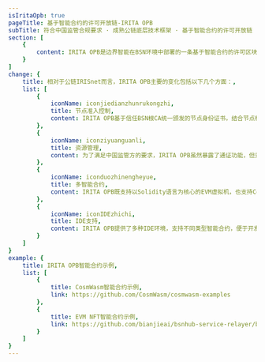```yaml
---
isIritaOpb: true
pageTitle: 基于智能合约的许可开放链-IRITA OPB
subTitle: 符合中国监管合规要求 · 成熟公链底层技术框架 · 基于智能合约的许可开放链
section: [
    {
        content: IRITA OPB是边界智能在BSN环境中部署的一条基于智能合约的许可区块链。IRITA OPB基于边界智能的IRISnet公链底层技术，既利用了公链的成熟技术框架，又满足了中国市场的监管要求。提供对节点部署的许可控制，并取消使用 Token 支付 Gas 的机制，能更好的满足中小企业以更具成本效益的方式快速开发和部署 DApp 的需求。
    }
]
change: {
    title: 相对于公链IRISnet而言，IRITA OPB主要的变化包括以下几个方面：,
    list: [
        {
            iconName: iconjiedianzhunrukongzhi,
            title: 节点准入控制,
            content: IRITA OPB基于信任BSN根CA统一颁发的节点身份证书，结合节点标识白名单列表，在节点间TLS通信时进行节点身份认证。
        },
        {
            iconName: iconziyuanguanli,
            title: 资源管理,
            content: 为了满足中国监管方的要求，IRITA OPB虽然暴露了通证功能，但只是为了支持对链上交易处理消耗的计算和存储资源进行统计和结算的GAS计数机制，通证仅用于GAS定价和扣除交易费用，而不作为一个数字货币进行交易。
        },
        {
            iconName: iconduozhinengheyue,
            title: 多智能合约,
            content: IRITA OPB既支持以Solidity语言为核心的EVM虚拟机，也支持Cosmwasm等多种智能合约，便于开发者根据自己的基础进行有针对性的选择。
        },
        {
            iconName: iconIDEzhichi,
            title: IDE支持,
            content: IRITA OPB提供了多种IDE环境，支持不同类型智能合约，便于开发者快速地搭建智能合约开发环境，进行合约开发、编译、调试、测试和发布部署
        }
    ]
}
example: {
    title: IRITA OPB智能合约示例,
    list: [
        {
            title: CosmWasm智能合约示例,
            link: https://github.com/CosmWasm/cosmwasm-examples
        },
        {
            title: EVM NFT智能合约示例,
            link: https://github.com/bianjieai/bsnhub-service-relayer/blob/master/test-consumers/bcos/NFTServiceConsumer/NFTServiceConsumer.sol
        }
    ]
}
--- 
```

